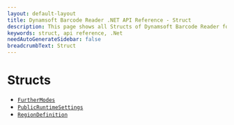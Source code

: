 ```yaml
---
layout: default-layout
title: Dynamsoft Barcode Reader .NET API Reference - Struct
description: This page shows all Structs of Dynamsoft Barcode Reader for .NET SDK.
keywords: struct, api reference, .Net
needAutoGenerateSidebar: false
breadcrumbText: Struct
---
```


# Structs

- [`FurtherModes`](FurtherModes.md)		
- [`PublicRuntimeSettings`](PublicRuntimeSettings.md)		
- [`RegionDefinition`](RegionDefinition.md)		

